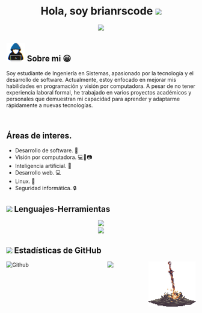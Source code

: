 <!--- <p align="right"> <img src="https://komarev.com/ghpvc/?username=brianrscode&label=Profile%20views&color=0e75b6&size=24&style=flat" alt="Brianrscode" /></p> --->
<!-- -->
<!-- Presentación -->
<h1 align="center"><b>Hola, soy brianrscode </b><img src="https://media.giphy.com/media/hvRJCLFzcasrR4ia7z/giphy.gif" width="35"></h1>
<p align="center">
  <a href="https://github.com/DenverCoder1/readme-typing-svg"><img src="https://readme-typing-svg.herokuapp.com?font=Time+New+Roman&color=cyan&size=25&center=true&vCenter=true&width=600&height=100&lines=Desarrollador+en+proceso..&hearts;++;Me+gusta+aprender+cosas+nuevas...<3"></a>
</p>

<!-- Presentación vieja con el gif -->
<!-- <h3 align="center">
  <img src="https://readme-typing-svg.herokuapp.com/?font=Righteous&size=75&center=true&vCenter=true&width=2000&height=100&duration=3500&pause=1500&lines=Hola,+soy+brianrscode"/>
</h3> -->
<!--  <div id="header" align="center">
    <img src="https://media.giphy.com/media/CrFLL3CnRpw5ddlBMm/giphy.gif" width="250">
</div> -->

<!-- Sobre mi -->
## <picture><img src = "https://github.com/0xAbdulKhalid/0xAbdulKhalid/raw/main/assets/mdImages/about_me.gif" width = 50px></picture> **Sobre mi 😀**
<p>Soy estudiante de Ingeniería en Sistemas, apasionado por la tecnología y el desarrollo de software. Actualmente, estoy enfocado en mejorar mis habilidades en programación y visión por computadora. A pesar de no tener experiencia laboral formal, he trabajado en varios proyectos académicos y personales que demuestran mi capacidad para aprender y adaptarme rápidamente a nuevas tecnologías.</p>
<br>

## Áreas de interes.

- Desarrollo de software. 🐍
- Visión por computadora. 💻👀📷
- Inteligencia artificial. 🤖
- Desarrollo web. 💻
- Linux. 🐧
- Seguridad informática. 🔒

<!-- ## 🛠  Lenguajes-Herramientas -->
## <img src="https://media2.giphy.com/media/QssGEmpkyEOhBCb7e1/giphy.gif?cid=ecf05e47a0n3gi1bfqntqmob8g9aid1oyj2wr3ds3mg700bl&rid=giphy.gif" width ="25"><b> Lenguajes-Herramientas</b>
<p align="center">
  <a href="https://skillicons.dev">
    <img src="https://skillicons.dev/icons?i=python,java,bash,cs,php,js,html,css,mysql" /><br>
    <!-- <img src="https://go-skill-icons.vercel.app/api/icons?i=opencv,matplotlib,numpy,pandas,pytorch,tensorflow,scikitlearn,django,fastapi&titles=true" /><br> -->
    <img src="https://skillicons.dev/icons?i=git,github,linux,neovim,vscode,visualstudio,androidstudio,arduino" />
  </a>
</p>

## <img src="https://media.giphy.com/media/iY8CRBdQXODJSCERIr/giphy.gif" width="35"><b> Estadísticas de GitHub </b>
<!-- top de lenguajes -->
<img width="35%" align="left" alt="Github" src="https://github-readme-stats.vercel.app/api/top-langs/?username=brianrscode&layout=compact&langs_count=8&theme=tokyonight" />
<!-- gif de la espada-->
<img width="25%" align="right" alt="Github" src="https://raw.githubusercontent.com/TanZng/TanZng/main/assets/bonefire.gif" />
<!-- Grafico de contribuciones -->
<!-- ![Cybersnakes Github Activity Graph](https://github-readme-activity-graph.vercel.app/graph?username=brianrscode&theme=react-dark) -->

<!-- Separador con el gato -->
<div align=center><img src=https://raw.githubusercontent.com/catppuccin/catppuccin/main/assets/footers/gray0_ctp_on_line.png></div>

<!-- Contacto -->
<!-- <p>Estoy siempre en busca de nuevas oportunidades para aprender y colaborar en proyectos interesantes. ¡No dudes en contactarme!😉<img src="https://github.com/0xAbdulKhalid/0xAbdulKhalid/raw/main/assets/mdImages/handshake.gif" width ="40"></p>
<br>
<div align='left'>
  <a href="mailto:CORREO@gmail.com" target="_blank">
    <img src="https://skillicons.dev/icons?i=gmail" t=mail style="margin-bottom: 5px;" />
  </a>
</div> -->



